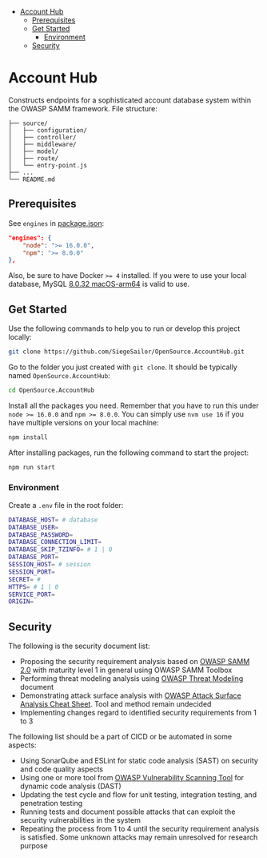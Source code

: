 - [Account Hub](#account-hub)
  - [Prerequisites](#prerequisites)
  - [Get Started](#get-started)
    - [Environment](#environment)
  - [Security](#security)

# Account Hub

Constructs endpoints for a sophisticated account database system within the OWASP SAMM framework. File structure:

```
├── source/
│   ├── configuration/
│   ├── controller/
│   ├── middleware/
│   ├── model/
│   ├── route/
│   └── entry-point.js
├── ...
└── README.md
```

## Prerequisites

See `engines` in [package.json](./terminal/package.json):

```json
"engines": {
    "node": ">= 16.0.0",
    "npm": ">= 8.0.0"
},
```

Also, be sure to have Docker `>= 4` installed. If you were to use your local database, MySQL [8.0.32 macOS-arm64](https://dev.mysql.com/downloads/file/?id=516827) is valid to use.

## Get Started

Use the following commands to help you to run or develop this project locally:

```bash
git clone https://github.com/SiegeSailor/OpenSource.AccountHub.git
```

Go to the folder you just created with `git clone`. It should be typically named `OpenSource.AccountHub`:

```bash
cd OpenSource.AccountHub
```

Install all the packages you need. Remember that you have to run this under `node >= 16.0.0` and `npm >= 8.0.0`. You can simply use `nvm use 16` if you have multiple versions on your local machine:

```bash
npm install
```

After installing packages, run the following command to start the project:

```bash
npm run start
```

### Environment

Create a `.env` file in the root folder:

```bash
DATABASE_HOST= # database
DATABASE_USER=
DATABASE_PASSWORD=
DATABASE_CONNECTION_LIMIT=
DATABASE_SKIP_TZINFO= # 1 | 0
DATABASE_PORT=
SESSION_HOST= # session
SESSION_PORT=
SECRET= #
HTTPS= # 1 | 0
SERVICE_PORT=
ORIGIN=
```

## Security

The following is the security document list:

- Proposing the security requirement analysis based on [OWASP SAMM 2.0](https://owasp.org/www-project-samm/) with maturity level 1 in general using OWASP SAMM Toolbox
- Performing threat modeling analysis using [OWASP Threat Modeling](https://owasp.org/www-community/Threat_Modeling) document
- Demonstrating attack surface analysis with [OWASP Attack Surface Analysis Cheat Sheet](https://cheatsheetseries.owasp.org/cheatsheets/Attack_Surface_Analysis_Cheat_Sheet.html). Tool and method remain undecided
- Implementing changes regard to identified security requirements from 1 to 3

The following list should be a part of CICD or be automated in some aspects:

- Using SonarQube and ESLint for static code analysis (SAST) on security and code quality aspects
- Using one or more tool from [OWASP Vulnerability Scanning Tool](https://owasp.org/www-community/Vulnerability_Scanning_Tools) for dynamic code analysis (DAST)
- Updating the test cycle and flow for unit testing, integration testing, and penetration testing
- Running tests and document possible attacks that can exploit the security vulnerabilities in the system
- Repeating the process from 1 to 4 until the security requirement analysis is satisfied. Some unknown attacks may remain unresolved for research purpose
